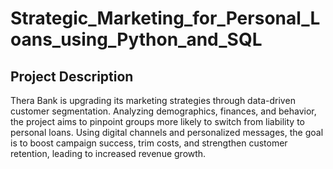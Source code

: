 # Strategic_Marketing_for_Personal_Loans_using_Python_and_SQL
## Project Description
Thera Bank is upgrading its marketing strategies through data-driven customer segmentation. Analyzing demographics, finances, and behavior, the project aims to pinpoint groups more likely to switch from liability to personal loans. Using digital channels and personalized messages, the goal is to boost campaign success, trim costs, and strengthen customer retention, leading to increased revenue growth.
